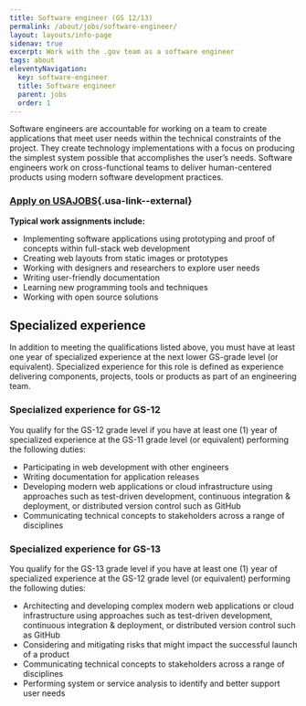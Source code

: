 ```yaml
---
title: Software engineer (GS 12/13)
permalink: /about/jobs/software-engineer/
layout: layouts/info-page
sidenav: true
excerpt: Work with the .gov team as a software engineer
tags: about
eleventyNavigation:
  key: software-engineer
  title: Software engineer
  parent: jobs
  order: 1
---
```

  
Software engineers are accountable for working on a team to create applications that meet user needs within the technical constraints of the project. They create technology implementations with a focus on producing the simplest system possible that accomplishes the user’s needs. Software engineers work on cross-functional teams to deliver human-centered products using modern software development practices.

### [Apply on USAJOBS](https://www.usajobs.gov/job/775502600){.usa-link--external}

**Typical work assignments include:**

- Implementing software applications using prototyping and proof of concepts within full-stack web development
- Creating web layouts from static images or prototypes
- Working with designers and researchers to explore user needs
- Writing user-friendly documentation
- Learning new programming tools and techniques
- Working with open source solutions

## Specialized experience

In addition to meeting the qualifications listed above, you must have at least one year of specialized experience at the next lower GS-grade level (or equivalent). Specialized experience for this role is defined as experience delivering components, projects, tools or products as part of an engineering team.

### Specialized experience for GS-12

You qualify for the GS-12 grade level if you have at least one (1) year of specialized experience at the GS-11 grade level (or equivalent) performing the following duties:

- Participating in web development with other engineers
- Writing documentation for application releases
- Developing modern web applications or cloud infrastructure using approaches such as test-driven development, continuous integration & deployment, or distributed version control such as GitHub
- Communicating technical concepts to stakeholders across a range of disciplines

### Specialized experience for GS-13

You qualify for the GS-13 grade level if you have at least one (1) year of specialized experience at the GS-12 grade level (or equivalent) performing the following duties:

- Architecting and developing complex modern web applications or cloud infrastructure using approaches such as test-driven development, continuous integration & deployment, or distributed version control such as GitHub
- Considering and mitigating risks that might impact the successful launch of a product
- Communicating technical concepts to stakeholders across a range of disciplines
- Performing system or service analysis to identify and better support user needs


